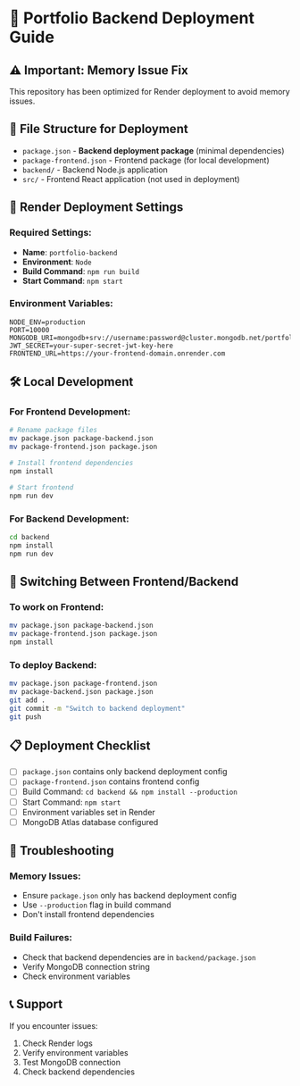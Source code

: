# 🚀 Portfolio Backend Deployment Guide

## ⚠️ Important: Memory Issue Fix

This repository has been optimized for Render deployment to avoid memory issues.

## 📁 File Structure for Deployment

- `package.json` - **Backend deployment package** (minimal dependencies)
- `package-frontend.json` - Frontend package (for local development)
- `backend/` - Backend Node.js application
- `src/` - Frontend React application (not used in deployment)

## 🔧 Render Deployment Settings

### Required Settings:
- **Name**: `portfolio-backend`
- **Environment**: `Node`
- **Build Command**: `npm run build`
- **Start Command**: `npm start`

### Environment Variables:
```
NODE_ENV=production
PORT=10000
MONGODB_URI=mongodb+srv://username:password@cluster.mongodb.net/portfolio
JWT_SECRET=your-super-secret-jwt-key-here
FRONTEND_URL=https://your-frontend-domain.onrender.com
```

## 🛠️ Local Development

### For Frontend Development:
```bash
# Rename package files
mv package.json package-backend.json
mv package-frontend.json package.json

# Install frontend dependencies
npm install

# Start frontend
npm run dev
```

### For Backend Development:
```bash
cd backend
npm install
npm run dev
```

## 🔄 Switching Between Frontend/Backend

### To work on Frontend:
```bash
mv package.json package-backend.json
mv package-frontend.json package.json
npm install
```

### To deploy Backend:
```bash
mv package.json package-frontend.json
mv package-backend.json package.json
git add .
git commit -m "Switch to backend deployment"
git push
```

## 📋 Deployment Checklist

- [ ] `package.json` contains only backend deployment config
- [ ] `package-frontend.json` contains frontend config
- [ ] Build Command: `cd backend && npm install --production`
- [ ] Start Command: `npm start`
- [ ] Environment variables set in Render
- [ ] MongoDB Atlas database configured

## 🚨 Troubleshooting

### Memory Issues:
- Ensure `package.json` only has backend deployment config
- Use `--production` flag in build command
- Don't install frontend dependencies

### Build Failures:
- Check that backend dependencies are in `backend/package.json`
- Verify MongoDB connection string
- Check environment variables

## 📞 Support

If you encounter issues:
1. Check Render logs
2. Verify environment variables
3. Test MongoDB connection
4. Check backend dependencies
